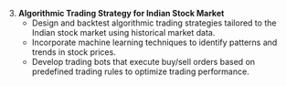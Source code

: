 
3. **Algorithmic Trading Strategy for Indian Stock Market**
   - Design and backtest algorithmic trading strategies tailored to the Indian stock market using historical market data.
   - Incorporate machine learning techniques to identify patterns and trends in stock prices.
   - Develop trading bots that execute buy/sell orders based on predefined trading rules to optimize trading performance.